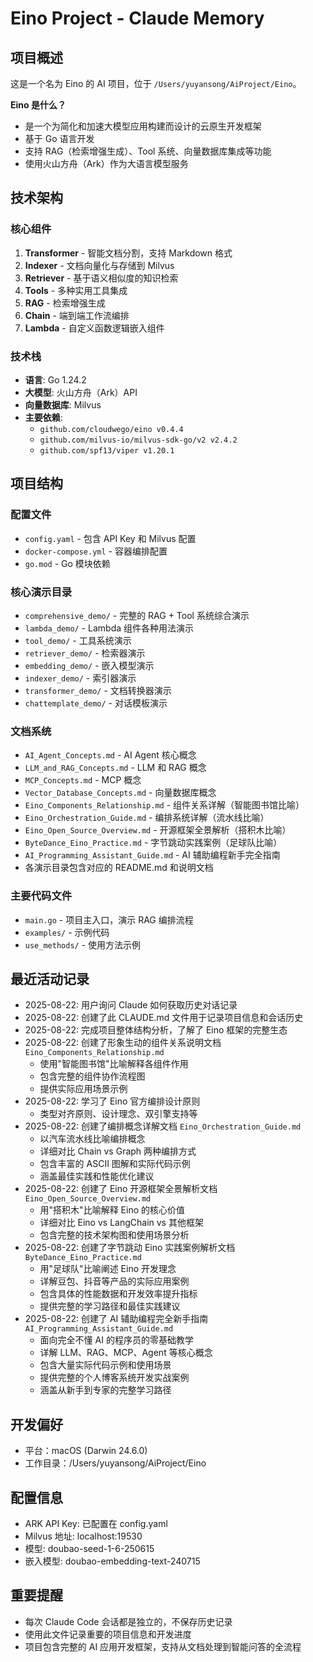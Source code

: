 # Eino Project - Claude Memory

## 项目概述
这是一个名为 Eino 的 AI 项目，位于 `/Users/yuyansong/AiProject/Eino`。

**Eino 是什么？**
- 是一个为简化和加速大模型应用构建而设计的云原生开发框架
- 基于 Go 语言开发
- 支持 RAG（检索增强生成）、Tool 系统、向量数据库集成等功能
- 使用火山方舟（Ark）作为大语言模型服务

## 技术架构

### 核心组件
1. **Transformer** - 智能文档分割，支持 Markdown 格式
2. **Indexer** - 文档向量化与存储到 Milvus
3. **Retriever** - 基于语义相似度的知识检索
4. **Tools** - 多种实用工具集成
5. **RAG** - 检索增强生成
6. **Chain** - 端到端工作流编排
7. **Lambda** - 自定义函数逻辑嵌入组件

### 技术栈
- **语言**: Go 1.24.2
- **大模型**: 火山方舟（Ark）API
- **向量数据库**: Milvus
- **主要依赖**: 
  - `github.com/cloudwego/eino v0.4.4`
  - `github.com/milvus-io/milvus-sdk-go/v2 v2.4.2`
  - `github.com/spf13/viper v1.20.1`

## 项目结构

### 配置文件
- `config.yaml` - 包含 API Key 和 Milvus 配置
- `docker-compose.yml` - 容器编排配置
- `go.mod` - Go 模块依赖

### 核心演示目录
- `comprehensive_demo/` - 完整的 RAG + Tool 系统综合演示
- `lambda_demo/` - Lambda 组件各种用法演示
- `tool_demo/` - 工具系统演示
- `retriever_demo/` - 检索器演示
- `embedding_demo/` - 嵌入模型演示
- `indexer_demo/` - 索引器演示
- `transformer_demo/` - 文档转换器演示
- `chattemplate_demo/` - 对话模板演示

### 文档系统
- `AI_Agent_Concepts.md` - AI Agent 核心概念
- `LLM_and_RAG_Concepts.md` - LLM 和 RAG 概念
- `MCP_Concepts.md` - MCP 概念
- `Vector_Database_Concepts.md` - 向量数据库概念
- `Eino_Components_Relationship.md` - 组件关系详解（智能图书馆比喻）
- `Eino_Orchestration_Guide.md` - 编排系统详解（流水线比喻）
- `Eino_Open_Source_Overview.md` - 开源框架全景解析（搭积木比喻）
- `ByteDance_Eino_Practice.md` - 字节跳动实践案例（足球队比喻）
- `AI_Programming_Assistant_Guide.md` - AI 辅助编程新手完全指南
- 各演示目录包含对应的 README.md 和说明文档

### 主要代码文件
- `main.go` - 项目主入口，演示 RAG 编排流程
- `examples/` - 示例代码
- `use_methods/` - 使用方法示例

## 最近活动记录
- 2025-08-22: 用户询问 Claude 如何获取历史对话记录
- 2025-08-22: 创建了此 CLAUDE.md 文件用于记录项目信息和会话历史
- 2025-08-22: 完成项目整体结构分析，了解了 Eino 框架的完整生态
- 2025-08-22: 创建了形象生动的组件关系说明文档 `Eino_Components_Relationship.md`
  - 使用"智能图书馆"比喻解释各组件作用
  - 包含完整的组件协作流程图
  - 提供实际应用场景示例
- 2025-08-22: 学习了 Eino 官方编排设计原则
  - 类型对齐原则、设计理念、双引擎支持等
- 2025-08-22: 创建了编排概念详解文档 `Eino_Orchestration_Guide.md`
  - 以汽车流水线比喻编排概念
  - 详细对比 Chain vs Graph 两种编排方式
  - 包含丰富的 ASCII 图解和实际代码示例
  - 涵盖最佳实践和性能优化建议
- 2025-08-22: 创建了 Eino 开源框架全景解析文档 `Eino_Open_Source_Overview.md`
  - 用"搭积木"比喻解释 Eino 的核心价值
  - 详细对比 Eino vs LangChain vs 其他框架
  - 包含完整的技术架构图和使用场景分析
- 2025-08-22: 创建了字节跳动 Eino 实践案例解析文档 `ByteDance_Eino_Practice.md`
  - 用"足球队"比喻阐述 Eino 开发理念
  - 详解豆包、抖音等产品的实际应用案例
  - 包含具体的性能数据和开发效率提升指标
  - 提供完整的学习路径和最佳实践建议
- 2025-08-22: 创建了 AI 辅助编程完全新手指南 `AI_Programming_Assistant_Guide.md`
  - 面向完全不懂 AI 的程序员的零基础教学
  - 详解 LLM、RAG、MCP、Agent 等核心概念
  - 包含大量实际代码示例和使用场景
  - 提供完整的个人博客系统开发实战案例
  - 涵盖从新手到专家的完整学习路径

## 开发偏好
- 平台：macOS (Darwin 24.6.0)
- 工作目录：/Users/yuyansong/AiProject/Eino

## 配置信息
- ARK API Key: 已配置在 config.yaml
- Milvus 地址: localhost:19530
- 模型: doubao-seed-1-6-250615
- 嵌入模型: doubao-embedding-text-240715

## 重要提醒
- 每次 Claude Code 会话都是独立的，不保存历史记录
- 使用此文件记录重要的项目信息和开发进度
- 项目包含完整的 AI 应用开发框架，支持从文档处理到智能问答的全流程